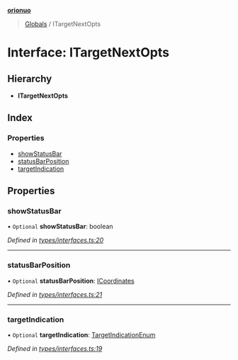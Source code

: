 **[orionuo](../README.md)**

> [Globals](../globals.md) / ITargetNextOpts

# Interface: ITargetNextOpts

## Hierarchy

* **ITargetNextOpts**

## Index

### Properties

* [showStatusBar](itargetnextopts.md#showstatusbar)
* [statusBarPosition](itargetnextopts.md#statusbarposition)
* [targetIndication](itargetnextopts.md#targetindication)

## Properties

### showStatusBar

• `Optional` **showStatusBar**: boolean

*Defined in [types/interfaces.ts:20](https://github.com/msviha/orionuo/blob/029a15d/src/types/interfaces.ts#L20)*

___

### statusBarPosition

• `Optional` **statusBarPosition**: [ICoordinates](icoordinates.md)

*Defined in [types/interfaces.ts:21](https://github.com/msviha/orionuo/blob/029a15d/src/types/interfaces.ts#L21)*

___

### targetIndication

• `Optional` **targetIndication**: [TargetIndicationEnum](../enums/targetindicationenum.md)

*Defined in [types/interfaces.ts:19](https://github.com/msviha/orionuo/blob/029a15d/src/types/interfaces.ts#L19)*

